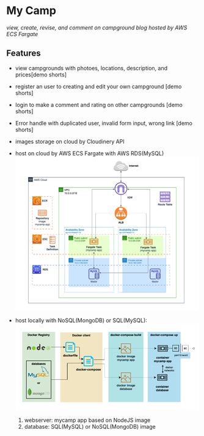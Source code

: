 # My Camp
*view, create, revise, and comment on campground blog hosted by AWS ECS Fargate*
## Features
- view campgrounds with photoes, locations, description, and prices[demo shorts]
- register an user to creating and edit your own campground [demo shorts]
- login to make a comment and rating on other campgrounds [demo shorts]
- Error handle with duplicated user, invalid form input, wrong link [demo shorts]
- images storage on cloud by Cloudinery API

- host on cloud by AWS ECS Fargate with AWS RDS(MySQL)
  ![AWS diagram](docs/AWS-diagram.png)
- host locally with NoSQL(MongoDB) or SQL(MySQL):
  ![docker diagram](docs/docker-diagram.png)
  1. webserver: mycamp app based on NodeJS image
  2. database: SQL(MySQL) or NoSQL(MongoDB) image
